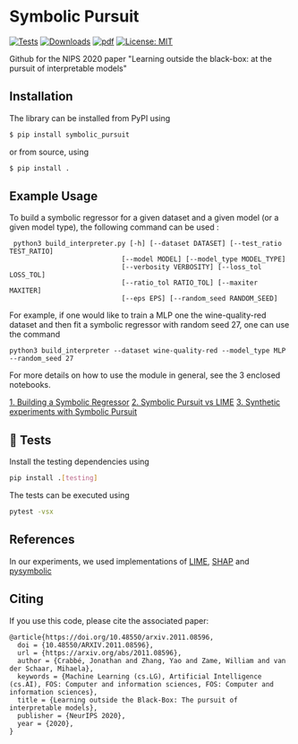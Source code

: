 # Symbolic Pursuit
[![Tests](https://github.com/vanderschaarlab/Symbolic-Pursuit/actions/workflows/test.yml/badge.svg)](https://github.com/vanderschaarlab/Symbolic-Pursuit/actions/workflows/test.yml)
[![Downloads](https://img.shields.io/pypi/dd/symbolic-pursuit)](https://pypi.org/project/symbolic-pursuit/)
[![pdf](https://img.shields.io/badge/paper-NeurIPS%202020-orange)](https://arxiv.org/abs/2011.08596)
[![License: MIT](https://img.shields.io/badge/License-MIT-blue.svg)](https://opensource.org/licenses/MIT)


 Github for the NIPS 2020 paper "Learning outside the black-box: at the pursuit of interpretable models"

## Installation


The library can be installed from PyPI using
```bash
$ pip install symbolic_pursuit
```
or from source, using
```bash
$ pip install .
```
## Example Usage

To build a symbolic regressor for a given dataset and a given model (or a given model type),
the following command can be used :

````
 python3 build_interpreter.py [-h] [--dataset DATASET] [--test_ratio TEST_RATIO]
                            [--model MODEL] [--model_type MODEL_TYPE]
                            [--verbosity VERBOSITY] [--loss_tol LOSS_TOL]
                            [--ratio_tol RATIO_TOL] [--maxiter MAXITER]
                            [--eps EPS] [--random_seed RANDOM_SEED]
````

For example, if one would like to train a MLP one the wine-quality-red dataset and then
fit a symbolic regressor with random seed 27, one can use the command

````
python3 build_interpreter --dataset wine-quality-red --model_type MLP --random_seed 27
````

 For more details on how to use the module in general, see the 3 enclosed notebooks.

 [1. Building a Symbolic Regressor](./1.%20Building%20a%20Symbolic%20Regressor.ipynb)
 [2. Symbolic Pursuit vs LIME](./2.%20Symbolic%20Pursuit%20vs%20LIME.ipynb)
 [3. Synthetic experiments with Symbolic Pursuit](./3.%20Synthetic%20experiments%20with%20Symbolic%20Pursuit.ipynb)

## :hammer: Tests

Install the testing dependencies using
```bash
pip install .[testing]
```
The tests can be executed using
```bash
pytest -vsx
```

## References

In our experiments, we used implementations of [LIME](https://github.com/marcotcr/lime), [SHAP](https://github.com/slundberg/shap) and [pysymbolic](https://github.com/ahmedmalaa/Symbolic-Metamodeling)



## Citing

If you use this code, please cite the associated paper:

```
@article{https://doi.org/10.48550/arxiv.2011.08596,
  doi = {10.48550/ARXIV.2011.08596},
  url = {https://arxiv.org/abs/2011.08596},
  author = {Crabbé, Jonathan and Zhang, Yao and Zame, William and van der Schaar, Mihaela},
  keywords = {Machine Learning (cs.LG), Artificial Intelligence (cs.AI), FOS: Computer and information sciences, FOS: Computer and information sciences},
  title = {Learning outside the Black-Box: The pursuit of interpretable models},
  publisher = {NeurIPS 2020},
  year = {2020},
}

```
